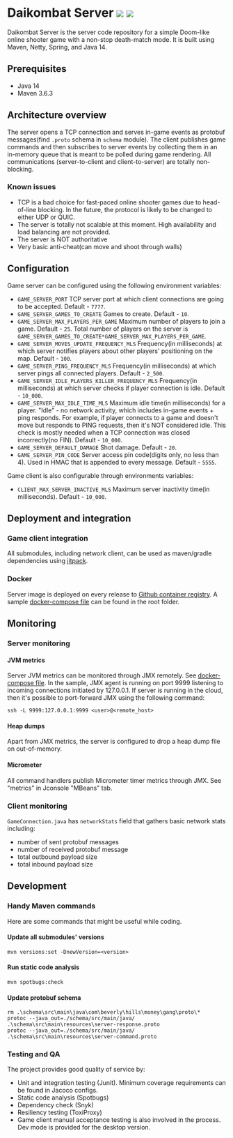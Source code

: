 
# Daikombat Server [![](https://jitpack.io/v/beverly-hills-money-gangster/Daikombat-server.svg)](https://jitpack.io/#beverly-hills-money-gangster/Daikombat-server) [![](https://snyk.io/test/github/beverly-hills-money-gangster/Daikombat-server/badge.svg)](https://snyk.io/test/github/beverly-hills-money-gangster/Daikombat-server)

Daikombat Server is the server code repository for a simple Doom-like online shooter game with a non-stop death-match mode. It is built using Maven, Netty, Spring, and Java 14.

## Prerequisites

- Java 14
- Maven 3.6.3


## Architecture overview

The server opens a TCP connection and serves in-game events as protobuf messages(find `.proto` schema in `schema` module). 
The client publishes game commands and then subscribes to server events by collecting them in an in-memory queue that is meant to be polled during game rendering. 
All communications (server-to-client and client-to-server) are totally non-blocking.

### Known issues

- TCP is a bad choice for fast-paced online shooter games due to head-of-line blocking. In the future, the protocol is likely to be changed to either UDP or QUIC.
- The server is totally not scalable at this moment. High availability and load balancing are not provided.
- The server is NOT authoritative
- Very basic anti-cheat(can move and shoot through walls)

## Configuration

Game server can be configured using the following environment variables:

- `GAME_SERVER_PORT`  TCP server port at which client connections are going to be accepted. Default - `7777`.
- `GAME_SERVER_GAMES_TO_CREATE` Games to create. Default - `10`.
- `GAME_SERVER_MAX_PLAYERS_PER_GAME` Maximum number of players to join a game. Default - `25`. Total number of players on the server is `GAME_SERVER_GAMES_TO_CREATE*GAME_SERVER_MAX_PLAYERS_PER_GAME`.
- `GAME_SERVER_MOVES_UPDATE_FREQUENCY_MLS` Frequency(in milliseconds) at which server notifies players about other players' positioning on the map. Default - `100`.
- `GAME_SERVER_PING_FREQUENCY_MLS` Frequency(in milliseconds) at which server pings all connected players. Default - `2_500`.
- `GAME_SERVER_IDLE_PLAYERS_KILLER_FREQUENCY_MLS` Frequency(in milliseconds) at which server checks if player connection is idle. Default - `10_000`.
- `GAME_SERVER_MAX_IDLE_TIME_MLS` Maximum idle time(in milliseconds) for a player. "Idle" - no network activity, which includes in-game events + ping responds. For example, if player connects to a game and doesn't move but responds to PING requests, then it's NOT considered idle. This check is mostly needed when a TCP connection was closed incorrectly(no FIN). Default - `10_000`.
- `GAME_SERVER_DEFAULT_DAMAGE` Shot damage. Default - `20`.
- `GAME_SERVER_PIN_CODE` Server access pin code(digits only, no less than 4). Used in HMAC that is appended to every message. Default - `5555`.

Game client is also configurable through environments variables:

- `CLIENT_MAX_SERVER_INACTIVE_MLS` Maximum server inactivity time(in milliseconds). Default - `10_000`.

## Deployment and integration

### Game client integration
All submodules, including network client, can be used as maven/gradle dependencies using [jitpack](https://jitpack.io/#beverly-hills-money-gangster/Daikombat-server).

### Docker

Server image is deployed on every release to [Github container registry](https://ghcr.io/beverly-hills-money-gangster/daikombat_server).
A sample [docker-compose file](/docker-compose.yaml) can be found in the root folder.

## Monitoring

### Server monitoring

#### JVM metrics

Server JVM metrics can be monitored through JMX remotely. See [docker-compose file](/docker-compose.yaml). 
In the sample, JMX agent is running on port 9999 listening to incoming connections initiated by 127.0.0.1. 
If server is running in the cloud, then it's possible to port-forward JMX using the following command:

```
ssh -L 9999:127.0.0.1:9999 <user>@<remote_host>
```

#### Heap dumps

Apart from JMX metrics, the server is configured to drop a heap dump file on out-of-memory.


#### Micrometer

All command handlers publish Micrometer timer metrics through JMX. See "metrics" in Jconsole "MBeans" tab.

### Client monitoring

`GameConnection.java` has `networkStats` field that gathers basic network stats including:
- number of sent protobuf messages
- number of received protobuf message
- total outbound payload size
- total inbound payload size

## Development

### Handy Maven commands

Here are some commands that might be useful while coding.

#### Update all submodules' versions
```
mvn versions:set -DnewVersion=<version>
```

#### Run static code analysis
```
mvn spotbugs:check 
```

#### Update protobuf schema

```
rm .\schema\src\main\java\com\beverly\hills\money\gang\proto\* 
protoc --java_out=./schema/src/main/java/ .\schema\src\main\resources\server-response.proto
protoc --java_out=./schema/src/main/java/ .\schema\src\main\resources\server-command.proto
```


### Testing and QA

The project provides good quality of service by:
- Unit and integration testing (Junit). Minimum coverage requirements can be found in Jacoco configs.
- Static code analysis (Spotbugs)
- Dependency check (Snyk)
- Resiliency testing (ToxiProxy)
- Game client manual acceptance testing is also involved in the process. Dev mode is provided for the desktop version.